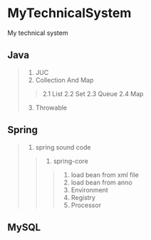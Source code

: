 # MyTechnicalSystem

My technical system

## Java
>1. JUC
>2. Collection And Map
>>2.1 List
>>2.2 Set
>>2.3 Queue
>>2.4 Map
>3. Throwable

## Spring
>1. spring sound code
>>1. spring-core
>>>1. load bean from xml file
>>>2. load bean from anno
>>>3. Environment
>>>4. Registry
>>>5. Processor

## MySQL








